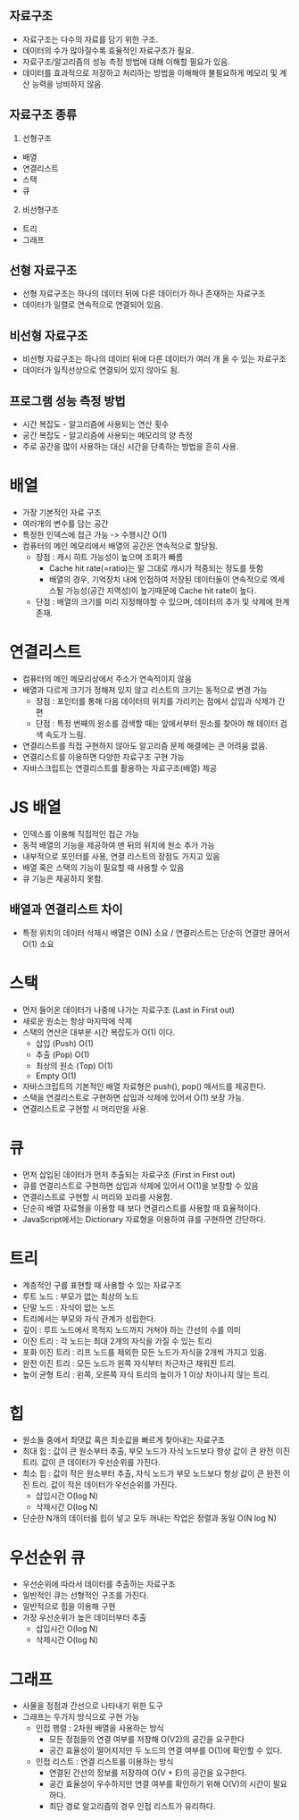 ## 자료구조
- 자료구조는 다수의 자료를 담기 위한 구조.
- 데이터의 수가 많아질수록 효율적인 자료구조가 필요.
- 자료구조/알고리즘의 성능 측정 방법에 대해 이해할 필요가 있음.
- 데이터를 효과적으로 저장하고 처리하는 방법을 이해해야 불필요하게 메모리 및 계산 능력을 낭비하지 않음.

## 자료구조 종류

1. 선형구조
  - 배열
  - 연결리스트
  - 스택
  - 큐 
2. 비선형구조
  - 트리
  - 그래프

## 선형 자료구조
- 선형 자료구조는 하나의 데이터 뒤에 다른 데이터가 하나 존재하는 자료구조
- 데이터가 일렬로 연속적으로 연결되어 있음.

## 비선형 자료구조
- 비선형 자료구조는 하나의 데이터 뒤에 다른 데이터가 여러 개 올 수 있는 자료구조
- 데이터가 일직선상으로 연결되어 있지 않아도 됨.

## 프로그램 성능 측정 방법
- 시간 복잡도 - 알고리즘에 사용되는 연산 횟수
- 공간 복잡도 - 알고리즘에 사용되는 메모리의 양 측정
- 주로 공간을 많이 사용하는 대신 시간을 단축하는 방법을 흔히 사용.

# 배열
- 가장 기본적인 자료 구조
- 여러개의 변수를 담는 공간
- 특정한 인덱스에 접근 가능 -> 수행시간 O(1) 
- 컴퓨터의 메인 메모리에서 배열의 공간은 연속적으로 할당됨.
  - 장점 : 캐시 히트 가능성이 높으며 조회가 빠름
    - Cache hit rate(=ratio)는 말 그대로 캐시가 적중되는 정도를 뜻함
    - 배열의 경우, 기억장치 내에 인접하여 저장된 데이터들이 연속적으로 엑세스될 가능성(공간 지역성)이 높기때문에 Cache hit rate이 높다.
  - 단점 : 배열의 크기를 미리 지정해야할 수 있으며, 데이터의 추가 및 삭제에 한계 존재.

# 연결리스트
- 컴퓨터의 메인 메모리상에서 주소가 연속적이지 않음
- 배열과 다르게 크기가 정해져 있지 않고 리스트의 크기는 동적으로 변경 가능
  - 장점 : 포인터를 통해 다음 데이터의 위치를 가리키는 점에서 삽입과 삭제가 간편
  - 단점 : 특정 번째의 원소를 검색할 때는 앞에서부터 원소를 찾아야 해 데이터 검색 속도가 느림.
- 연결리스트를 직접 구현하지 않아도 알고리즘 문제 해결에는 큰 어려움 없음.
- 연결리스트를 이용하면 다양한 자료구조 구현 가능
- 자바스크립트는 연결리스트를 활용하는 자료구조(배열) 제공

# JS 배열
- 인덱스를 이용해 직접적인 접근 가능
- 동적 배열의 기능을 제공하여 맨 뒤의 위치에 원소 추가 가능
- 내부적으로 포인터를 사용, 연결 리스트의 장점도 가지고 있음
- 배열 혹은 스택의 기능이 필요할 때 사용할 수 있음
- 큐 기능은 제공하지 못함.

## 배열과 연결리스트 차이
- 특정 위치의 데이터 삭제시 배열은 O(N) 소요 / 연결리스트는 단순히 연결만 끊어서 O(1) 소요

# 스택
- 먼저 들어온 데이터가 나중에 나가는 자료구조 (Last in First out)
- 새로운 원소는 항상 마지막에 삭제
- 스택의 연산은 대부분 시간 복잡도가 O(1) 이다.
  - 삽입 (Push) O(1)
  - 추출 (Pop) O(1)
  - 최상의 원소 (Top) O(1)
  - Empty O(1)
- 자바스크립트의 기본적인 배열 자료형은 push(), pop() 매서드를 제공한다.
- 스택을 연결리스트로 구현하면 삽입과 삭제에 있어서 O(1) 보장 가능.
- 연결리스트로 구현할 시 머리만을 사용.

# 큐
- 먼저 삽입된 데이터가 먼저 추출되는 자료구조 (First in First out)
- 큐를 연결리스트로 구현하면 삽입과 삭제에 있어서 O(1)을 보장할 수 있음
- 연결리스트로 구현할 시 머리와 꼬리를 사용함.
- 단순히 배열 자료형을 이용할 때 보다 연결리스트를 사용할 때 효율적이다.
- JavaScript에서는 Dictionary 자료형을 이용하여 큐를 구현하면 간단하다.

# 트리
- 계층적인 구를 표현할 때 사용할 수 있는 자료구조
- 루트 노드 : 부모가 없는 최상의 노드
- 단말 노드 : 자식이 없는 노드 
- 트리에서는 부모와 자식 관계가 성립한다.
- 깊이 : 루트 노드에서 목적지 노드까지 거쳐야 하는 간선의 수를 의미
- 이진 트리 : 각 노드는 최대 2개의 자식을 가질 수 있는 트리
- 포화 이진 트리 : 리프 노드를 제외한 모든 노드가 자식을 2개씩 가지고 있음.
- 완전 이진 트리 : 모든 노드가 왼쪽 자식부터 차근차근 채워진 트리.
- 높이 균형 트리 : 왼쪽, 오른쪽 자식 트리의 높이가 1 이상 차이나지 않는 트리.

# 힙
- 원소들 중에서 최댓값 혹은 최솟값을 빠르게 찾아내는 자료구조
- 최대 힙 : 값이 큰 원소부터 추출, 부모 노드가 자식 노드보다 항상 값이 큰 완전 이진 트리. 값이 큰 데이터가 우선순위를 가진다.
- 최소 힙 : 값이 작은 원소부터 추출, 자식 노드가 부모 노드보다 항상 값이 큰 완전 이진 트리. 값이 작은 데이터가 우선순위를 가진다.
  - 삽입시간 O(log N) 
  - 삭제시간 O(log N)
- 단순한 N개의 데이터를 힙이 넣고 모두 꺼내는 작업은 정렬과 동일 O(N log N)

# 우선순위 큐
- 우선순위에 따라서 데이터를 추출하는 자료구조
- 일반적인 큐는 선형적인 구조를 가진다.
- 일반적으로 힙을 이용해 구현
- 가장 우선순위가 높은 데이터부터 추출
  - 삽입시간 O(log N) 
  - 삭제시간 O(log N)

# 그래프
- 사물을 정점과 간선으로 나타내기 위한 도구
- 그래프는 두가지 방식으로 구현 가능
  - 인접 행렬 : 2차원 배열을 사용하는 방식
    - 모든 정점들의 연결 여부를 저장해 O(V2)의 공간을 요구한다
    - 공간 효율성이 떨어지지만 두 노드의 연결 여부를 O(1)에 확인할 수 있다.
  - 인접 리스트 : 연결 리스트를 이용하는 방식
    - 연결된 간선의 정보를 저장하여 O(V + E)의 공간을 요구한다.
    - 공간 효율성이 우수하지만 연결 여부를 확인하기 위해 O(V)의 시간이 필요하다.
    - 최단 경로 알고리즘의 경우 인접 리스트가 유리하다.